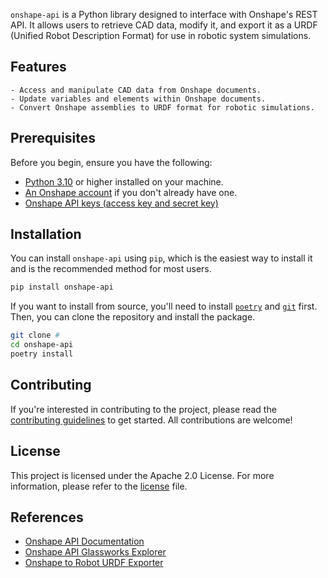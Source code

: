 <!-- [![Release](https://img.shields.io/github/v/release/senthurayyappan/onshape-api)](https://img.shields.io/github/v/release/senthurayyappan/onshape-api)
[![Build status](https://img.shields.io/github/actions/workflow/status/senthurayyappan/onshape-api/main.yml?branch=main)](https://github.com/senthurayyappan/onshape-api/actions/workflows/main.yml?query=branch%3Amain)
[![Commit activity](https://img.shields.io/github/commit-activity/m/senthurayyappan/onshape-api)](https://img.shields.io/github/commit-activity/m/senthurayyappan/onshape-api)
[![License](https://img.shields.io/github/license/senthurayyappan/onshape-api)](https://img.shields.io/github/license/senthurayyappan/onshape-api) -->

`onshape-api` is a Python library designed to interface with Onshape's REST API. It allows users to retrieve CAD data, modify it, and export it as a URDF (Unified Robot Description Format) for use in robotic system simulations.

## Features

    - Access and manipulate CAD data from Onshape documents.
    - Update variables and elements within Onshape documents.
    - Convert Onshape assemblies to URDF format for robotic simulations.

## Prerequisites

Before you begin, ensure you have the following:

- [Python 3.10](https://www.python.org/downloads/release/python-3100/) or higher installed on your machine.
- [An Onshape account](https://www.onshape.com/en/) if you don't already have one.
- [Onshape API keys (access key and secret key)](https://onshape-public.github.io/docs/auth/apikeys/)

## Installation

You can install `onshape-api` using `pip`, which is the easiest way to install it and is the recommended method for most users.

```sh
pip install onshape-api
```

If you want to install from source, you'll need to install [`poetry`](https://python-poetry.org/docs/) and [`git`](https://git-scm.com/book/en/v2/Getting-Started-Installing-Git) first. Then, you can clone the repository and install the package.

```sh
git clone #
cd onshape-api
poetry install
```

## Contributing

If you're interested in contributing to the project, please read the [contributing guidelines](#) to get started. All contributions are welcome!

## License

This project is licensed under the Apache 2.0 License. For more information, please refer to the [license](#) file.

## References

- [Onshape API Documentation](https://onshape-public.github.io/docs/)
- [Onshape API Glassworks Explorer](https://cad.onshape.com/glassworks/explorer/#/)
- [Onshape to Robot URDF Exporter](https://github.com/Rhoban/onshape-to-robot)
